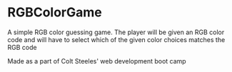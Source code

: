 # RGBColorGame

A simple RGB color guessing game. 
The player will be given an RGB color code and will have to select which of the given color choices matches the RGB code

Made as a part of Colt Steeles' web development boot camp
